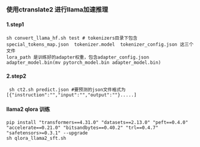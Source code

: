### 使用ctranslate2 进行llama加速推理
#### 1.step1 
    sh convert_llama_hf.sh test # tokenizers目录下包含 special_tokens_map.json  tokenizer.model  tokenizer_config.json 这三个文件
    lora_path 是训练好的adapter权重，包含adapter_config.json adapter_model.bin(mv pytorch_model.bin adapter_model.bin)
#### 2.step2
     sh ct2.sh predict.json #要预测的json文件格式为[{"instruction":"","input":"","output":""}.....]
#### llama2 qlora 训练
    pip install "transformers==4.31.0" "datasets==2.13.0" "peft==0.4.0" "accelerate==0.21.0" "bitsandbytes==0.40.2" "trl==0.4.7" "safetensors>=0.3.1" --upgrade
    sh qlora_llama2_sft.sh
